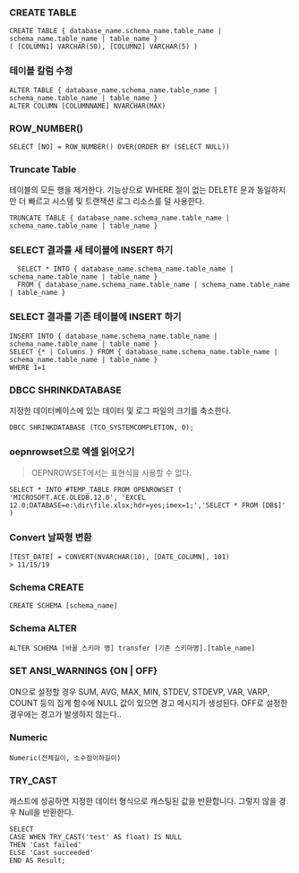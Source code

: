 ### CREATE TABLE
    CREATE TABLE { database_name.schema_name.table_name | schema_name.table_name | table_name }
    ( [COLUMN1] VARCHAR(50), [COLUMN2] VARCHAR(5) )

### 테이블 칼럼 수정
    ALTER TABLE { database_name.schema_name.table_name | schema_name.table_name | table_name }
    ALTER COLUMN [COLUMNNAME] NVARCHAR(MAX)

### ROW_NUMBER()
    SELECT [NO] = ROW_NUMBER() OVER(ORDER BY (SELECT NULL))

### Truncate Table
테이블의 모든 행을 제거한다. 기능상으로 WHERE 절이 없는 DELETE 문과 동일하지만 더 빠르고 시스템 및 트랜잭션 로그 리소스를 덜 사용한다.

    TRUNCATE TABLE { database_name.schema_name.table_name | schema_name.table_name | table_name }

### SELECT 결과를 새 테이블에 INSERT 하기
      SELECT * INTO { database_name.schema_name.table_name | schema_name.table_name | table_name }
      FROM { database_name.schema_name.table_name | schema_name.table_name | table_name }

### SELECT 결과를 기존 테이블에 INSERT 하기
    INSERT INTO { database_name.schema_name.table_name | schema_name.table_name | table_name }
    SELECT {* | Columns } FROM { database_name.schema_name.table_name | schema_name.table_name | table_name }
    WHERE 1=1

### DBCC SHRINKDATABASE
지정한 데이터베이스에 있는 데이터 및 로그 파일의 크기를 축소한다.

    DBCC SHRINKDATABASE (TCO_SYSTEMCOMPLETION, 0);

### oepnrowset으로 엑셀 읽어오기
> OEPNROWSET에서는 표현식을 사용할 수 없다.

    SELECT * INTO #TEMP_TABLE FROM OPENROWSET (
    'MICROSOFT.ACE.OLEDB.12.0', 'EXCEL 12.0;DATABASE=e:\dir\file.xlsx;hdr=yes;imex=1;','SELECT * FROM [DB$]'
    )

### Convert 날짜형 변환
    [TEST_DATE] = CONVERT(NVARCHAR(10), [DATE_COLUMN], 101)
    > 11/15/19
    
### Schema CREATE
    CREATE SCHEMA [schema_name]
    
### Schema ALTER
    ALTER SCHEMA [바꿀 스키마 명] transfer [기존 스키마명].[table_name]
    
### SET ANSI_WARNINGS {ON | OFF}
ON으로 설정할 경우 SUM, AVG, MAX, MIN, STDEV, STDEVP, VAR, VARP, COUNT 등의 집계 함수에 NULL 값이 있으면 경고 메시지가 생성된다.
OFF로 설정한 경우에는 경고가 발생하지 않는다..

### Numeric
    Numeric(전체길이, 소수점이하길이)
    
### TRY_CAST
캐스트에 성공하면 지정한 데이터 형식으로 캐스팅된 값을 반환합니다. 그렇지 않을 경우 Null을 반환한다.

    SELECT   
    CASE WHEN TRY_CAST('test' AS float) IS NULL   
    THEN 'Cast failed'  
    ELSE 'Cast succeeded'  
    END AS Result;
